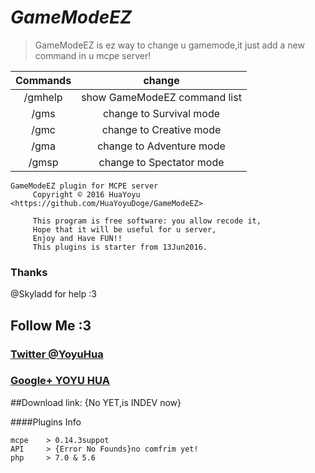 # <em>GameModeEZ</em>
>GameModeEZ is ez way to change u gamemode,it just add a new command in u mcpe server!

| Commands | change |
| :---: | :---: |
| /gmhelp | show GameModeEZ command list |
| /gms | change to Survival mode |
| /gmc | change to Creative mode |
| /gma | change to Adventure mode |
| /gmsp | change to Spectator mode |

```
GameModeEZ plugin for MCPE server
     Copyright © 2016 HuaYoyu <https://github.com/HuaYoyuDoge/GameModeEZ>

     This program is free software: you allow recode it,
     Hope that it will be useful for u server,
     Enjoy and Have FUN!!
     This plugins is starter from 13Jun2016.
```

### Thanks
@Skyladd for help :3

## Follow Me :3
### [Twitter @YoyuHua](https://twitter.com/YoyuHua)
### [Google+ YOYU HUA](https://plus.google.com/112806261931025159399)

##Download
link: {No YET,is INDEV now}

####Plugins Info
```
mcpe    > 0.14.3suppot
API     > {Error No Founds}no comfrim yet!
php     > 7.0 & 5.6
```
